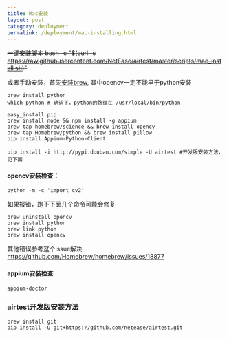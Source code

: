 ```yaml
--- 
title: Mac安装
layout: post
category: deployment
permalink: /deployment/mac-installing.html
---
```


<del>一键安装脚本
bash -c "$(curl -s https://raw.githubusercontent.com/NetEase/airtest/master/scripts/mac_install.sh)"
</del>

或者手动安装，首先[安装brew](http://brew.sh/), 其中opencv一定不能早于python安装

    brew install python
    which python # 确认下，python的路径在 /usr/local/bin/python

    easy_install pip
    brew install node && npm install -g appium
    brew tap homebrew/science && brew install opencv
    brew tap Homebrew/python && brew install pillow
    pip install Appium-Python-Client

    pip install -i http://pypi.douban.com/simple -U airtest #开发版安装方法，见下面

#### opencv安装检查：

    python -m -c 'import cv2'

如果报错，跑下下面几个命令可能会修复

    brew uninstall opencv
    brew install python
    brew link python
    brew install opencv

其他错误参考这个issue解决 <https://github.com/Homebrew/homebrew/issues/18877>

#### appium安装检查
    appium-doctor

### airtest开发版安装方法
    brew install git
    pip install -U git+https://github.com/netease/airtest.git

